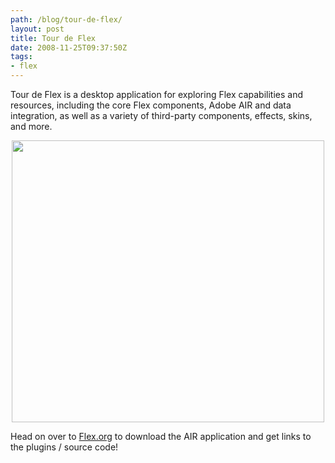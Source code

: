 ```yaml
---
path: /blog/tour-de-flex/
layout: post
title: Tour de Flex
date: 2008-11-25T09:37:50Z
tags:
- flex
---
```


Tour de Flex is a desktop application for exploring Flex capabilities and resources, including the core Flex components, Adobe AIR and data integration, as well as a variety of third-party components, effects, skins, and more.
<p style="text-align: center;"><a href="http://flex.org/tour"><img class="size-full wp-image-379 aligncenter" title="screenshots-large-500_0" src="http://uploads.psyked.co.uk/2008/11/screenshots-large-500_0.png" alt="" width="500" height="451" /></a></p>

Head on over to <a href="http://flex.org/tour" target="_blank">Flex.org</a> to download the AIR application and get links to the plugins / source code!